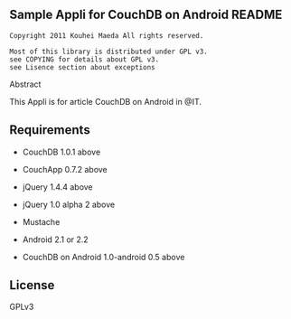 ## Sample Appli for CouchDB on Android README

	Copyright 2011 Kouhei Maeda All rights reserved.

	Most of this library is distributed under GPL v3.
	see COPYING for details about GPL v3.
	see Lisence section about exceptions


Abstract

This Appli is for article CouchDB on Android in @IT.

## Requirements

- CouchDB 1.0.1 above
- CouchApp 0.7.2 above
- jQuery 1.4.4 above
- jQuery 1.0 alpha 2 above
- Mustache

- Android 2.1 or 2.2
- CouchDB on Android 1.0-android 0.5 above

## License

GPLv3